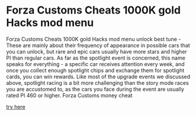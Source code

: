 # Forza Customs Cheats 1000K gold Hacks mod menu

Forza Customs Cheats 1000K gold Hacks mod menu unlock best tune - These are mainly about their frequency of appearance in possible cars that you can unlock, but rare and epic cars usually have more stars and higher PI than regular cars. As far as the spotlight event is concerned, this name speaks for everything - a specific car receives attention every week, and once you collect enough spotlight chips and exchange them for spotlight cards, you can win rewards. Like most of the upgrade events we discussed above, spotlight racing is a bit more challenging than the story mode races you are accustomed to, as the cars you face during the event are usually rated PI 460 or higher. Forza Customs money cheat

[try here](https://forzacustoms.quora.com/about)
